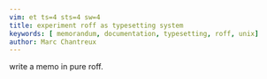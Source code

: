 ```yaml
---
vim: et ts=4 sts=4 sw=4
title: experiment roff as typesetting system
keywords: [ memorandum, documentation, typesetting, roff, unix]
author: Marc Chantreux
---
```


write a memo in pure roff.

